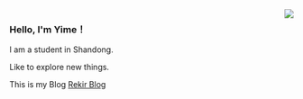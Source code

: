 

<img align="right" src="https://github-readme-stats.vercel.app/api?username=YimeLin&show_icons=true&icon_color=0366d6&bg_color=ffffff&hide_title=true&hide=contribs&include_all_commits=true&count_private=true"/>

### Hello, I'm Yime！

I am a student in Shandong.

Like to explore new things.

This is my Blog [Rekir Blog](https://biaobai.name)
